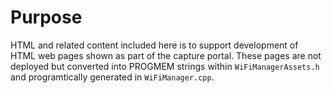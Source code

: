 # Purpose

HTML and related content included here is to support development of HTML web pages shown as part of the capture portal.
These pages are not deployed but converted into PROGMEM strings within `WiFiManagerAssets.h` and programtically generated in `WiFiManager.cpp`.
